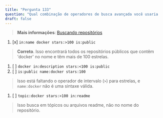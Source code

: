 ```yaml
---
title: "Pergunta 133"  
question: "Qual combinação de operadores de busca avançada você usaria para encontrar repositórios públicos com mais de 100 estrelas que mencionam 'docker' no nome?"  
draft: false  
---
```


> **Mais informações**: [Buscando repositórios](https://docs.github.com/pt/search-github/searching-on-github/searching-for-repositories)

1. [x] `in:name docker stars:>100 is:public`  
  > **Correto**. Isso encontrará todos os repositórios públicos que contêm 'docker' no nome e têm mais de 100 estrelas.  
1. [ ] `docker in:description stars:<100 is:public`  
1. [ ] `is:public name:docker stars:100`  
  > Isso está faltando o operador de intervalo (`>`) para estrelas, e `name:docker` não é uma sintaxe válida.  
1. [ ] `topic:docker stars:>100 in:readme`  
  > Isso busca em tópicos ou arquivos readme, não no nome do repositório.  
